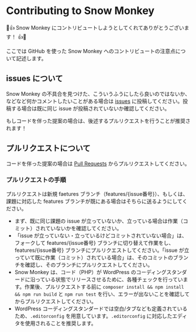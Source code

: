 # Contributing to Snow Monkey

🎉👍 Snow Monkey にコントリビュートしようとしてくれてありがとうございます！ 👍🎉

ここでは GitHub を使った Snow Monkey へのコントリビュートの注意点について記述します。

## issues について

Snow Monkey の不具合を見つけた、こういうふうにしたら良いのではないか、などなど何かコメントしたいことがある場合は [issues](https://github.com/inc2734/snow-monkey/issues) に投稿してください。投稿する場合は既に同じ issue が投稿されていないか確認してください。

もしコードを伴った提案の場合は、後述するプルリクエストを行うことが推奨されます！

## プルリクエストについて

コードを伴った提案の場合は [Pull Requests](https://github.com/inc2734/snow-monkey/pulls) からプルリクエストしてください。

### プルリクエストの手順

プルリクエストは新規 faetures ブランチ（features/{issue番号}）、もしくは、課題に対応した features ブランチが既にある場合はそちらに送るようにしてください。

* まず、既に同じ課題の issue が立っていないか、立っている場合は作業（コミット）されていないかを確認してください。
* 「issue が立っていない・立っているけどコミットされていない場合」は、フォークして features/{issue番号} ブランチに切り替えて作業をし、features/{issue番号} ブランチにプルリクエストしてください。「issue が立っていて既に作業（コミット）されている場合」は、そのコミットのブランチを確認し、そのブランチにプルリクエストしてください。
* Snow Monkey は、コード（PHP）が WordPress のコーディングスタンダードに沿っている状態でリリースさせるために、各種チェックを行っています。作業後、プルリクエストする前に `composer install && npm install && npm run build` と `npm run test` を行い、エラーが出ないことを確認してからプルリクエストしてください。
* WordPress コーディングスタンダードでは空白/タブなども定義されているため、`.editorconfig` を用意しています。`.editorconfig` に対応したエディタを使用されることを推奨します。
